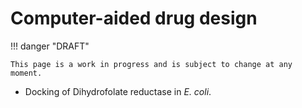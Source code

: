 # Computer-aided drug design

!!! danger "DRAFT"

    This page is a work in progress and is subject to change at any moment.

-   Docking of Dihydrofolate reductase in *E. coli*.
